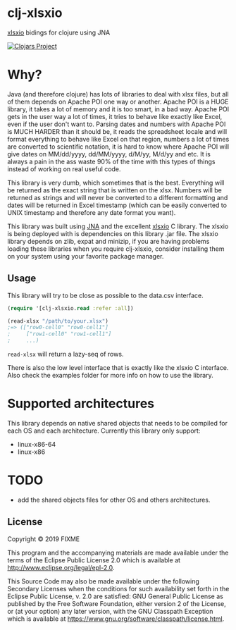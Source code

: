 # clj-xlsxio

[xlsxio](https://github.com/brechtsanders/xlsxio) bidings for clojure using JNA

[![Clojars Project](https://img.shields.io/clojars/v/clj-xlsxio.svg)](https://clojars.org/clj-xlsxio)

# Why?

Java (and therefore clojure) has lots of libraries to deal with xlsx files, but all of them depends on Apache POI one way or another.
Apache POI is a HUGE library, it takes a lot of memory and it is too smart, in a bad way.
Apache POI gets in the user way a lot of times, it tries to behave like exactly like Excel, even if the user don't want to.
Parsing dates and numbers with Apache POI is MUCH HARDER than it should be, it reads the spreadsheet locale and will format everything
to behave like Excel on that region, numbers a lot of times are converted to scientific notation, it is hard to know where Apache POI will give dates on MM/dd/yyyy, dd/MM/yyyy, d/M/yy, M/d/yy and etc.
It is always a pain in the ass waste 90% of the time with this types of things instead of working on real useful code.

This library is very dumb, which sometimes that is the best.
Everything will be returned as the exact string that is written on the xlsx.
Numbers will be returned as strings and will never be converted to a different formatting and dates will be
returned in Excel timestamp (which can be easily converted to UNIX timestamp and therefore any date format you want).

This library was built using [JNA](https://github.com/java-native-access/jna) and the
excellent [xlsxio](https://github.com/brechtsanders/xlsxio) C library.
The xlsxio is being deployed with is dependencies on this library .jar file.
The xlsxio library depends on zlib, expat and minizip, if you are having problems loading these libraries when you require clj-xlsxio,
consider installing them on your system using your favorite package manager.

## Usage

This library will try to be close as possible to the data.csv interface.

```clojure
(require '[clj-xlsxio.read :refer :all])

(read-xlsx "/path/to/your.xlsx")
;=> (["row0-cell0" "row0-cell1"] 
;     ["row1-cell0" "row1-cell1"]
;     ...)
```

`read-xlsx` will return a lazy-seq of rows.

There is also the low level interface that is exactly like the xlsxio C interface.
Also check the examples folder for more info on how to use the library.

# Supported architectures
This library depends on native shared objects that needs to be compiled for each OS and each architecture.
Currently this library only support:
* linux-x86-64
* linux-x86

# TODO
* add the shared objects files for other OS and others architectures.

## License

Copyright © 2019 FIXME

This program and the accompanying materials are made available under the
terms of the Eclipse Public License 2.0 which is available at
http://www.eclipse.org/legal/epl-2.0.

This Source Code may also be made available under the following Secondary
Licenses when the conditions for such availability set forth in the Eclipse
Public License, v. 2.0 are satisfied: GNU General Public License as published by
the Free Software Foundation, either version 2 of the License, or (at your
option) any later version, with the GNU Classpath Exception which is available
at https://www.gnu.org/software/classpath/license.html.
